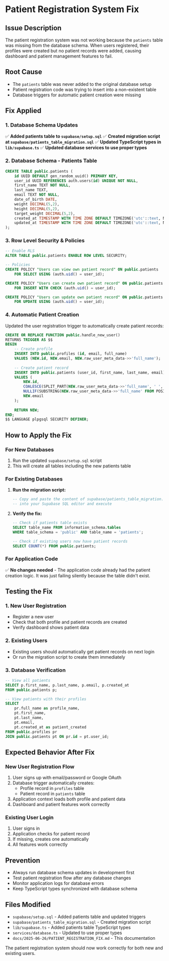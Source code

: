 # Patient Registration System Fix

## Issue Description
The patient registration system was not working because the `patients` table was missing from the database schema. When users registered, their profiles were created but no patient records were added, causing dashboard and patient management features to fail.

## Root Cause
- The `patients` table was never added to the original database setup
- Patient registration code was trying to insert into a non-existent table
- Database triggers for automatic patient creation were missing

## Fix Applied

### 1. Database Schema Updates
✅ **Added patients table to `supabase/setup.sql`**
✅ **Created migration script at `supabase/patients_table_migration.sql`**
✅ **Updated TypeScript types in `lib/supabase.ts`**
✅ **Updated database services to use proper types**

### 2. Database Schema - Patients Table
```sql
CREATE TABLE public.patients (
    id UUID DEFAULT gen_random_uuid() PRIMARY KEY,
    user_id UUID REFERENCES auth.users(id) UNIQUE NOT NULL,
    first_name TEXT NOT NULL,
    last_name TEXT,
    email TEXT NOT NULL,
    date_of_birth DATE,
    weight DECIMAL(5,2),
    height DECIMAL(5,2),
    target_weight DECIMAL(5,2),
    created_at TIMESTAMP WITH TIME ZONE DEFAULT TIMEZONE('utc'::text, NOW()) NOT NULL,
    updated_at TIMESTAMP WITH TIME ZONE DEFAULT TIMEZONE('utc'::text, NOW()) NOT NULL
);
```

### 3. Row Level Security & Policies
```sql
-- Enable RLS
ALTER TABLE public.patients ENABLE ROW LEVEL SECURITY;

-- Policies
CREATE POLICY "Users can view own patient record" ON public.patients
    FOR SELECT USING (auth.uid() = user_id);

CREATE POLICY "Users can create own patient record" ON public.patients
    FOR INSERT WITH CHECK (auth.uid() = user_id);

CREATE POLICY "Users can update own patient record" ON public.patients
    FOR UPDATE USING (auth.uid() = user_id);
```

### 4. Automatic Patient Creation
Updated the user registration trigger to automatically create patient records:

```sql
CREATE OR REPLACE FUNCTION public.handle_new_user()
RETURNS TRIGGER AS $$
BEGIN
    -- Create profile
    INSERT INTO public.profiles (id, email, full_name)
    VALUES (NEW.id, NEW.email, NEW.raw_user_meta_data->>'full_name');
    
    -- Create patient record
    INSERT INTO public.patients (user_id, first_name, last_name, email)
    VALUES (
        NEW.id,
        COALESCE(SPLIT_PART(NEW.raw_user_meta_data->>'full_name', ' ', 1), 'Patient'),
        NULLIF(SUBSTRING(NEW.raw_user_meta_data->>'full_name' FROM POSITION(' ' IN NEW.raw_user_meta_data->>'full_name') + 1), ''),
        NEW.email
    );
    
    RETURN NEW;
END;
$$ LANGUAGE plpgsql SECURITY DEFINER;
```

## How to Apply the Fix

### For New Databases
1. Run the updated `supabase/setup.sql` script
2. This will create all tables including the new patients table

### For Existing Databases
1. **Run the migration script:**
   ```sql
   -- Copy and paste the content of supabase/patients_table_migration.sql
   -- into your Supabase SQL editor and execute
   ```

2. **Verify the fix:**
   ```sql
   -- Check if patients table exists
   SELECT table_name FROM information_schema.tables 
   WHERE table_schema = 'public' AND table_name = 'patients';
   
   -- Check if existing users now have patient records
   SELECT COUNT(*) FROM public.patients;
   ```

### For Application Code
✅ **No changes needed** - The application code already had the patient creation logic. It was just failing silently because the table didn't exist.

## Testing the Fix

### 1. New User Registration
- Register a new user
- Check that both profile and patient records are created
- Verify dashboard shows patient data

### 2. Existing Users
- Existing users should automatically get patient records on next login
- Or run the migration script to create them immediately

### 3. Database Verification
```sql
-- View all patients
SELECT p.first_name, p.last_name, p.email, p.created_at 
FROM public.patients p;

-- View patients with their profiles
SELECT 
    pr.full_name as profile_name,
    pt.first_name,
    pt.last_name,
    pt.email,
    pt.created_at as patient_created
FROM public.profiles pr
JOIN public.patients pt ON pr.id = pt.user_id;
```

## Expected Behavior After Fix

### New User Registration Flow
1. User signs up with email/password or Google OAuth
2. Database trigger automatically creates:
   - Profile record in `profiles` table
   - Patient record in `patients` table
3. Application context loads both profile and patient data
4. Dashboard and patient features work correctly

### Existing User Login
1. User signs in
2. Application checks for patient record
3. If missing, creates one automatically
4. All features work correctly

## Prevention
- Always run database schema updates in development first
- Test patient registration flow after any database changes
- Monitor application logs for database errors
- Keep TypeScript types synchronized with database schema

## Files Modified
- `supabase/setup.sql` - Added patients table and updated triggers
- `supabase/patients_table_migration.sql` - Created migration script
- `lib/supabase.ts` - Added patients table TypeScript types
- `services/database.ts` - Updated to use proper types
- `docs/2025-06-26/PATIENT_REGISTRATION_FIX.md` - This documentation

The patient registration system should now work correctly for both new and existing users.
